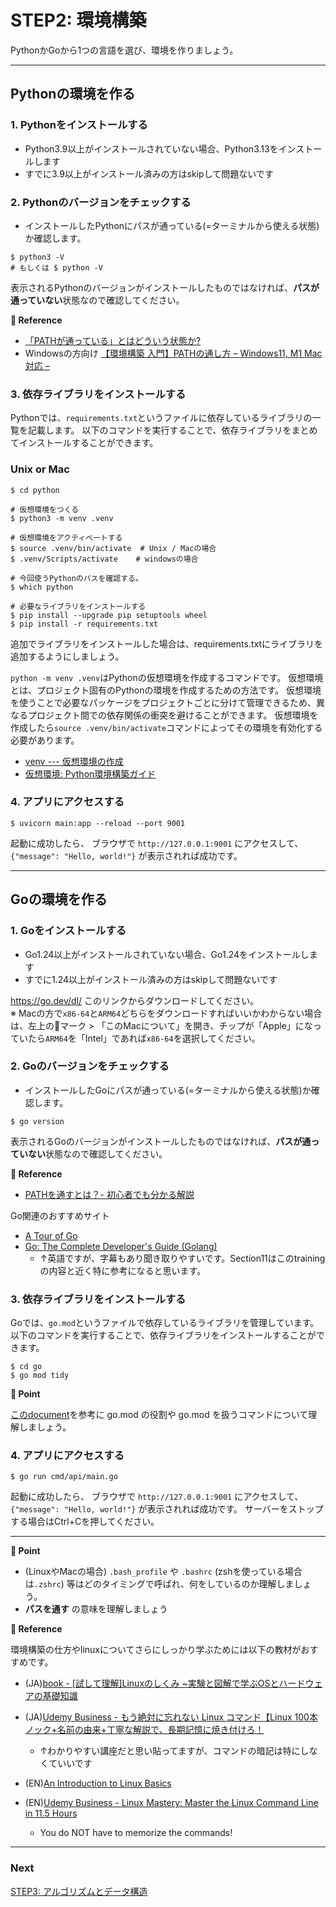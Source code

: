 # STEP2: 環境構築

PythonかGoから1つの言語を選び、環境を作りましょう。

---
## Pythonの環境を作る

### 1. Pythonをインストールする
* Python3.9以上がインストールされていない場合、Python3.13をインストールします
* すでに3.9以上がインストール済みの方はskipして問題ないです

### 2. Pythonのバージョンをチェックする

* インストールしたPythonにパスが通っている(=ターミナルから使える状態)か確認します。

```shell
$ python3 -V 
# もしくは $ python -V
```

表示されるPythonのバージョンがインストールしたものではなければ、**パスが通っていない**状態なので確認してください。

**:book: Reference**

* [「PATHが通っている」とはどういう状態か?](https://zenn.dev/d0ne1s/articles/1f435463551ac2)
* Windowsの方向け [【環境構築 入門】PATHの通し方 – Windows11, M1 Mac 対応 –](https://www.kikagaku.co.jp/kikagaku-blog/path/)

### 3. 依存ライブラリをインストールする

Pythonでは、`requirements.txt`というファイルに依存しているライブラリの一覧を記載します。
以下のコマンドを実行することで、依存ライブラリをまとめてインストールすることができます。

### Unix or Mac
```shell
$ cd python

# 仮想環境をつくる
$ python3 -m venv .venv

# 仮想環境をアクティベートする  
$ source .venv/bin/activate  # Unix / Macの場合
$ .venv/Scripts/activate    # windowsの場合

# 今回使うPythonのパスを確認する。
$ which python

# 必要なライブラリをインストールする
$ pip install --upgrade pip setuptools wheel
$ pip install -r requirements.txt
```

追加でライブラリをインストールした場合は、requirements.txtにライブラリを追加するようにしましょう。

`python -m venv .venv`はPythonの仮想環境を作成するコマンドです。
仮想環境とは、プロジェクト固有のPythonの環境を作成するための方法です。
仮想環境を使うことで必要なパッケージをプロジェクトごとに分けて管理できるため、異なるプロジェクト間での依存関係の衝突を避けることができます。
仮想環境を作成したら`source .venv/bin/activate`コマンドによってその環境を有効化する必要があります。

* [venv --- 仮想環境の作成](https://docs.python.org/ja/3/library/venv.html)
* [仮想環境: Python環境構築ガイド](https://www.python.jp/install/windows/venv.html)

### 4. アプリにアクセスする

```shell
$ uvicorn main:app --reload --port 9001
```

起動に成功したら、 ブラウザで `http://127.0.0.1:9001` にアクセスして、`{"message": "Hello, world!"}`
が表示されれば成功です。

---

## Goの環境を作る
### 1. Goをインストールする
* Go1.24以上がインストールされていない場合、Go1.24をインストールします
* すでに1.24以上がインストール済みの方はskipして問題ないです

https://go.dev/dl/ このリンクからダウンロードしてください。  
※ Macの方で`x86-64`と`ARM64`どちらをダウンロードすればいいかわからない場合は、左上の🍎マーク > 「このMacについて」を開き、チップが「Apple」になっていたら`ARM64`を「Intel」であれば`x86-64`を選択してください。

### 2. Goのバージョンをチェックする

* インストールしたGoにパスが通っている(=ターミナルから使える状態)か確認します。

```shell
$ go version
```

表示されるGoのバージョンがインストールしたものではなければ、**パスが通っていない**状態なので確認してください。

**:book: Reference**

* [PATHを通すとは？- 初心者でも分かる解説](https://hara-chan.com/it/programming/environment-variable-path/)

Go関連のおすすめサイト
* [A Tour of Go](https://go.dev/tour/welcome/)
* [Go: The Complete Developer's Guide (Golang)](https://mercari.udemy.com/course/go-the-complete-developers-guide/)
  * ↑英語ですが、字幕もあり聞き取りやすいです。Section11はこのtrainingの内容と近く特に参考になると思います。


### 3. 依存ライブラリをインストールする

Goでは、`go.mod`というファイルで依存しているライブラリを管理しています。
以下のコマンドを実行することで、依存ライブラリをインストールすることができます。

```shell
$ cd go
$ go mod tidy
```

**:beginner: Point**

[このdocument](https://pkg.go.dev/cmd/go#hdr-The_go_mod_file)を参考に go.mod の役割や go.mod を扱うコマンドについて理解しましょう。

### 4. アプリにアクセスする

```shell
$ go run cmd/api/main.go
```

起動に成功したら、 ブラウザで `http://127.0.0.1:9001` にアクセスして、`{"message": "Hello, world!"}`
が表示されれば成功です。
サーバーをストップする場合はCtrl+Cを押してください。

---
**:beginner: Point**

* (LinuxやMacの場合) `.bash_profile` や `.bashrc` (zshを使っている場合は`.zshrc`)
  等はどのタイミングで呼ばれ、何をしているのか理解しましょう。
* **パスを通す** の意味を理解しましょう

**:book: Reference**

環境構築の仕方やlinuxについてさらにしっかり学ぶためには以下の教材がおすすめです。

* (JA)[book - [試して理解]Linuxのしくみ ~実験と図解で学ぶOSとハードウェアの基礎知識](https://www.amazon.co.jp/dp/477419607X/ref=cm_sw_r_tw_dp_178K0A3YTGA97XRH318R)
* (JA)[Udemy Business - もう絶対に忘れない Linux コマンド【Linux 100本ノック+名前の由来+丁寧な解説で、長期記憶に焼き付けろ！](https://mercari.udemy.com/course/linux100test/)
  * ↑わかりやすい講座だと思い貼ってますが、コマンドの暗記は特にしなくていいです

* (EN)[An Introduction to Linux Basics](https://www.digitalocean.com/community/tutorials/an-introduction-to-linux-basics)
* (EN)[Udemy Business - Linux Mastery: Master the Linux Command Line in 11.5 Hours](https://mercari.udemy.com/course/linux-mastery/)
  * You do NOT have to memorize the commands!

---
### Next

[STEP3: アルゴリズムとデータ構造](./03-algorithm-and-data-structure.ja.md)
